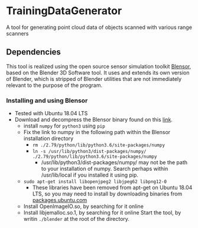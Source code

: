 # TrainingDataGenerator
A tool for generating point cloud data of objects scanned with various range scanners

## Dependencies

This tool is realized using the open source sensor simulation toolkit [Blensor](http://www.blensor.org/), based on the Blender 3D Software tool.
It uses and extends its own version of Blender, which is stripped of Blender utilities that are not immediately relevant to the purpose of the program.

### Installing and using Blensor

- Tested with Ubuntu 18.04 LTS
- Download and decompress the Blensor binary found on this [link](https://blensor-downloads.hosted-secure.com/blensor_1.0.18-RC9_x64.tbz).
  - install ```numpy``` for ```python3``` using ```pip```
  - Fix the link to numpy in the following path within the Blensor installation directory
    - ```rm ./2.79/python/lib/python3.6/site-packages/numpy```
    - ```ln -s /usr/lib/python3/dist-packages/numpy/ ./2.79/python/lib/python3.6/site-packages/numpy```
        - /usr/lib/python3/dist-packages/numpy/ may not be the path to your installation of numpy. Search perhaps within /usr/lib/local if you installed it using pip.
  - ```sudo apt-get install libopenjpeg2 libjpeg62 libpng12-0```
    - These libraries have been removed from apt-get on Ubuntu 18.04 LTS, so you may need to install by downloading binaries from [packages.ubuntu.com](packages.ubuntu.com)
  - Install OpenImageIO.so, by searching for it online
  - Install libjemalloc.so.1, by searching for it online
Start the tool, by writin ```./blender``` at the root of the directory.
